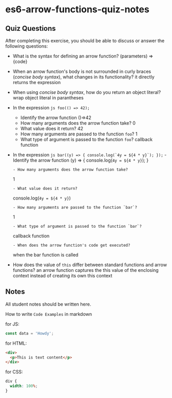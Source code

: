 # es6-arrow-functions-quiz-notes

## Quiz Questions

After completing this exercise, you should be able to discuss or answer the following questions:

- What is the syntax for defining an arrow function?
  (parameters) =>{code}
- When an arrow function's body is not surrounded in curly braces (_concise body syntax_), what changes in its functionality?
  it directly returns the expression
- When using _concise body syntax_, how do you return an object literal?
  wrap object literal in parantheses
- In the expression
  `js
    foo(() => 42);
    `
  - Identify the arrow function
    ()=>42
  - How many arguments does the arrow function take?
    0
  - What value does it return?
    42
  - How many arguments are passed to the function `foo`?
    1
  - What type of argument is passed to the function `foo`?
    callback function
- In the expression
  `` js
    bar((y) => {
      console.log(`4y = ${4 * y}`);
    });
     `` - Identify the arrow function
  (y) => {
  console.log(`4y = ${4 * y}`);
  }

      - How many arguments does the arrow function take?

  1

      - What value does it return?

  console.log(`4y = ${4 * y}`)

      - How many arguments are passed to the function `bar`?

  1

      - What type of argument is passed to the function `bar`?

  callback function

      - When does the arrow function's code get executed?

  when the bar function is called

- How does the value of `this` differ between standard functions and arrow functions?
  an arrow function captures the this value of the enclosing context instead of creating its own this context

## Notes

All student notes should be written here.

How to write `Code Examples` in markdown

for JS:

```javascript
const data = 'Howdy';
```

for HTML:

```html
<div>
  <p>This is text content</p>
</div>
```

for CSS:

```css
div {
  width: 100%;
}
```
